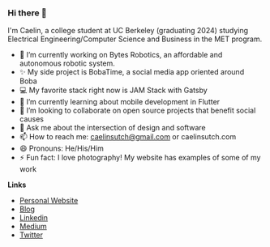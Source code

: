 ### Hi there 👋

I'm Caelin, a college student at UC Berkeley (graduating 2024) studying Electrical Engineering/Computer Science and Business in the MET program.

- 🔭 I’m currently working on Bytes Robotics, an affordable and autonomous robotic system.
- ✨ My side project is BobaTime, a social media app oriented around Boba
- 💻 My favorite stack right now is JAM Stack with Gatsby
- 🌱 I’m currently learning about mobile development in Flutter
- 👯 I’m looking to collaborate on open source projects that benefit social causes
- 💬 Ask me about the intersection of design and software
- 📫 How to reach me: caelinsutch@gmail.com or caelinsutch.com
- 😄 Pronouns: He/His/Him
- ⚡ Fun fact: I love photography! My website has examples of some of my work

**Links**
- [Personal Website](caelinsutch.com)
- [Blog](cometcode.io)
- [Linkedin](linkedin.com/in/caelinsutch/)
- [Medium](medium.com/@caelinsutch)
- [Twitter](twitter.com/caelin_sutch)
